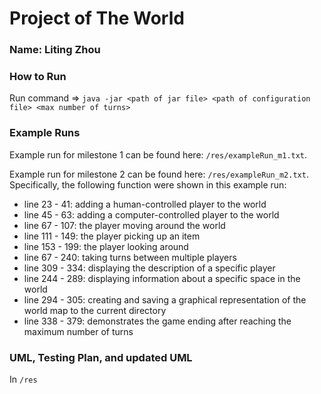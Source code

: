 # Project of The World

### Name: Liting Zhou

### How to Run

Run command => `java -jar <path of jar file> <path of configuration file> <max number of turns>`

### Example Runs

Example run for milestone 1 can be found here: `/res/exampleRun_m1.txt`.

Example run for milestone 2 can be found here: `/res/exampleRun_m2.txt`. Specifically, the following function were shown in this example run:

- line 23 - 41: adding a human-controlled player to the world
- line 45 - 63: adding a computer-controlled player to the world
- line 67 - 107: the player moving around the world
- line 111 - 149: the player picking up an item
- line 153 - 199: the player looking around
- line 67 - 240: taking turns between multiple players
- line 309 - 334: displaying the description of a specific player
- line 244 - 289: displaying information about a specific space in the world
- line 294 - 305: creating and saving a graphical representation of the world map to the current directory
- line 338 - 379: demonstrates the game ending after reaching the maximum number of turns

### UML, Testing Plan, and updated UML

In `/res`